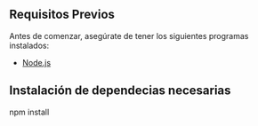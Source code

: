## Requisitos Previos

Antes de comenzar, asegúrate de tener los siguientes programas instalados:

- [Node.js](https://nodejs.org/)

## Instalación de dependecias necesarias

npm install
